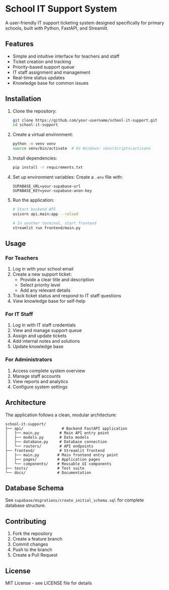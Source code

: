 # School IT Support System

A user-friendly IT support ticketing system designed specifically for primary schools, built with Python, FastAPI, and Streamlit.

## Features

- Simple and intuitive interface for teachers and staff
- Ticket creation and tracking
- Priority-based support queue
- IT staff assignment and management
- Real-time status updates
- Knowledge base for common issues

## Installation

1. Clone the repository:
   ```bash
   git clone https://github.com/your-username/school-it-support.git
   cd school-it-support
   ```

2. Create a virtual environment:
   ```bash
   python -m venv venv
   source venv/bin/activate  # On Windows: venv\Scripts\activate
   ```

3. Install dependencies:
   ```bash
   pip install -r requirements.txt
   ```

4. Set up environment variables:
   Create a `.env` file with:
   ```
   SUPABASE_URL=your-supabase-url
   SUPABASE_KEY=your-supabase-anon-key
   ```

5. Run the application:
   ```bash
   # Start backend API
   uvicorn api.main:app --reload

   # In another terminal, start frontend
   streamlit run frontend/main.py
   ```

## Usage

### For Teachers

1. Log in with your school email
2. Create a new support ticket:
   - Provide a clear title and description
   - Select priority level
   - Add any relevant details
3. Track ticket status and respond to IT staff questions
4. View knowledge base for self-help

### For IT Staff

1. Log in with IT staff credentials
2. View and manage support queue
3. Assign and update tickets
4. Add internal notes and solutions
5. Update knowledge base

### For Administrators

1. Access complete system overview
2. Manage staff accounts
3. View reports and analytics
4. Configure system settings

## Architecture

The application follows a clean, modular architecture:

```
school-it-support/
├── api/                 # Backend FastAPI application
│   ├── main.py         # Main API entry point
│   ├── models.py       # Data models
│   ├── database.py     # Database connection
│   └── routers/        # API endpoints
├── frontend/           # Streamlit frontend
│   ├── main.py        # Main frontend entry point
│   ├── pages/         # Application pages
│   └── components/    # Reusable UI components
├── tests/             # Test suite
└── docs/              # Documentation
```

## Database Schema

See `supabase/migrations/create_initial_schema.sql` for complete database structure.

## Contributing

1. Fork the repository
2. Create a feature branch
3. Commit changes
4. Push to the branch
5. Create a Pull Request

## License

MIT License - see LICENSE file for details